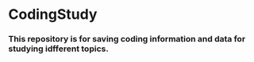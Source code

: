 # CodingStudy

### This repository is for saving coding information and data for studying idfferent topics.
